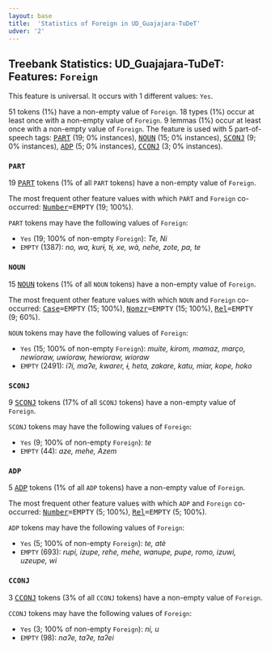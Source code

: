 ```yaml
---
layout: base
title:  'Statistics of Foreign in UD_Guajajara-TuDeT'
udver: '2'
---
```


## Treebank Statistics: UD_Guajajara-TuDeT: Features: `Foreign`

This feature is universal.
It occurs with 1 different values: `Yes`.

51 tokens (1%) have a non-empty value of `Foreign`.
18 types (1%) occur at least once with a non-empty value of `Foreign`.
9 lemmas (1%) occur at least once with a non-empty value of `Foreign`.
The feature is used with 5 part-of-speech tags: <tt><a href="gub_tudet-pos-PART.html">PART</a></tt> (19; 0% instances), <tt><a href="gub_tudet-pos-NOUN.html">NOUN</a></tt> (15; 0% instances), <tt><a href="gub_tudet-pos-SCONJ.html">SCONJ</a></tt> (9; 0% instances), <tt><a href="gub_tudet-pos-ADP.html">ADP</a></tt> (5; 0% instances), <tt><a href="gub_tudet-pos-CCONJ.html">CCONJ</a></tt> (3; 0% instances).

### `PART`

19 <tt><a href="gub_tudet-pos-PART.html">PART</a></tt> tokens (1% of all `PART` tokens) have a non-empty value of `Foreign`.

The most frequent other feature values with which `PART` and `Foreign` co-occurred: <tt><a href="gub_tudet-feat-Number.html">Number</a></tt><tt>=EMPTY</tt> (19; 100%).

`PART` tokens may have the following values of `Foreign`:

* `Yes` (19; 100% of non-empty `Foreign`): <em>Te, Ni</em>
* `EMPTY` (1387): <em>no, wa, kurɨ, tɨ, xe, wà, nehe, zote, pa, te</em>

### `NOUN`

15 <tt><a href="gub_tudet-pos-NOUN.html">NOUN</a></tt> tokens (1% of all `NOUN` tokens) have a non-empty value of `Foreign`.

The most frequent other feature values with which `NOUN` and `Foreign` co-occurred: <tt><a href="gub_tudet-feat-Case.html">Case</a></tt><tt>=EMPTY</tt> (15; 100%), <tt><a href="gub_tudet-feat-Nomzr.html">Nomzr</a></tt><tt>=EMPTY</tt> (15; 100%), <tt><a href="gub_tudet-feat-Rel.html">Rel</a></tt><tt>=EMPTY</tt> (9; 60%).

`NOUN` tokens may have the following values of `Foreign`:

* `Yes` (15; 100% of non-empty `Foreign`): <em>muite, kirom, mamaz, março, newioraw, uwioraw, hewioraw, wioraw</em>
* `EMPTY` (2491): <em>iʔi, maʔe, kwarer, ɨ, heta, zakare, katu, miar, kope, hoko</em>

### `SCONJ`

9 <tt><a href="gub_tudet-pos-SCONJ.html">SCONJ</a></tt> tokens (17% of all `SCONJ` tokens) have a non-empty value of `Foreign`.

`SCONJ` tokens may have the following values of `Foreign`:

* `Yes` (9; 100% of non-empty `Foreign`): <em>te</em>
* `EMPTY` (44): <em>aze, mehe, Azem</em>

### `ADP`

5 <tt><a href="gub_tudet-pos-ADP.html">ADP</a></tt> tokens (1% of all `ADP` tokens) have a non-empty value of `Foreign`.

The most frequent other feature values with which `ADP` and `Foreign` co-occurred: <tt><a href="gub_tudet-feat-Number.html">Number</a></tt><tt>=EMPTY</tt> (5; 100%), <tt><a href="gub_tudet-feat-Rel.html">Rel</a></tt><tt>=EMPTY</tt> (5; 100%).

`ADP` tokens may have the following values of `Foreign`:

* `Yes` (5; 100% of non-empty `Foreign`): <em>te, atè</em>
* `EMPTY` (693): <em>rupi, izupe, rehe, mehe, wanupe, pupe, romo, izuwi, uzeupe, wi</em>

### `CCONJ`

3 <tt><a href="gub_tudet-pos-CCONJ.html">CCONJ</a></tt> tokens (3% of all `CCONJ` tokens) have a non-empty value of `Foreign`.

`CCONJ` tokens may have the following values of `Foreign`:

* `Yes` (3; 100% of non-empty `Foreign`): <em>ni, u</em>
* `EMPTY` (98): <em>naʔe, taʔe, taʔei</em>

